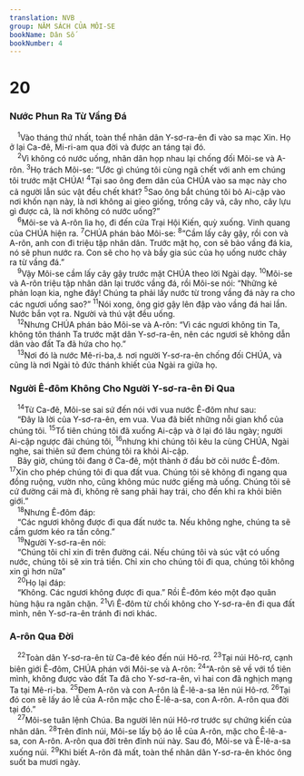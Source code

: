 ```yaml
---
translation: NVB
group: NĂM SÁCH CỦA MÔI-SE
bookName: Dân Số 
bookNumber: 4
---
```


<div class="title"><h1>20</h1><h3>Nước Phun Ra Từ Vầng Đá </h3></div>
<span class="verse dan_20_1"> <sup>1</sup>Vào tháng thứ nhất, toàn thể nhân dân Y-sơ-ra-ên đi vào sa mạc Xin. Họ ở lại Ca-đê, Mi-ri-am qua đời và được an táng tại đó. <br/></span>
<span class="verse dan_20_2"> <sup>2</sup>Vì không có nước uống, nhân dân họp nhau lại chống đối Môi-se và A-rôn. </span>
<span class="verse dan_20_3"><sup>3</sup>Họ trách Môi-se: “Ước gì chúng tôi cùng ngã chết với anh em chúng tôi trước mặt CHÚA! </span>
<span class="verse dan_20_4"><sup>4</sup>Tại sao ông đem dân của CHÚA vào sa mạc này cho cả người lẫn súc vật đều chết khát? </span>
<span class="verse dan_20_5"><sup>5</sup>Sao ông bắt chúng tôi bỏ Ai-cập vào nơi khốn nạn này, là nơi không ai gieo giống, trồng cây vả, cây nho, cây lựu gì được cả, là nơi không có nước uống?” <br/></span>
<span class="verse dan_20_6"> <sup>6</sup>Môi-se và A-rôn lìa họ, đi đến cửa Trại Hội Kiến, quỳ xuống. Vinh quang của CHÚA hiện ra. </span>
<span class="verse dan_20_7"><sup>7</sup>CHÚA phán bảo Môi-se: </span>
<span class="verse dan_20_8"><sup>8</sup>“Cầm lấy cây gậy, rồi con và A-rôn, anh con đi triệu tập nhân dân. Trước mặt họ, con sẽ bảo vầng đá kia, nó sẽ phun nước ra. Con sẽ cho họ và bầy gia súc của họ uống nước chảy ra từ vầng đá.” <br/></span>
<span class="verse dan_20_9"> <sup>9</sup>Vậy Môi-se cầm lấy cây gậy trước mặt CHÚA theo lời Ngài dạy. </span>
<span class="verse dan_20_10"><sup>10</sup>Môi-se và A-rôn triệu tập nhân dân lại trước vầng đá, rồi Môi-se nói: “Những kẻ phản loạn kia, nghe đây! Chúng ta phải lấy nước từ trong vầng đá này ra cho các ngươi uống sao?” </span>
<span class="verse dan_20_11"><sup>11</sup>Nói xong, ông giơ gậy lên đập vào vầng đá hai lần. Nước bắn vọt ra. Người và thú vật đều uống. <br/></span>
<span class="verse dan_20_12"> <sup>12</sup>Nhưng CHÚA phán bảo Môi-se và A-rôn: “Vì các ngươi không tin Ta, không tôn thánh Ta trước mặt dân Y-sơ-ra-ên, nên các ngươi sẽ không dẫn dân vào đất Ta đã hứa cho họ.” <br/></span>
<span class="verse dan_20_13"> <sup>13</sup>Nơi đó là nước Mê-ri-ba,<a data-toggle="tooltip" data-placement="bottom" title="Nghĩa là chống đối, cãi cọ">⚓</a> nơi người Y-sơ-ra-ên chống đối CHÚA, và cũng là nơi Ngài tỏ đức thánh khiết của Ngài ra giữa họ. <br/></span>
<div class="title"><h3>Người Ê-đôm Không Cho Người Y-sơ-ra-ên Đi Qua </h3></div>
<span class="verse dan_20_14"> <sup>14</sup>Từ Ca-đê, Môi-se sai sứ đến nói với vua nước Ê-đôm như sau: <br/> “Đây là lời của Y-sơ-ra-ên, em vua. Vua đã biết những nỗi gian khổ của chúng tôi. </span>
<span class="verse dan_20_15"><sup>15</sup>Tổ tiên chúng tôi đã xuống Ai-cập và ở lại đó lâu ngày; người Ai-cập ngược đãi chúng tôi, </span>
<span class="verse dan_20_16"><sup>16</sup>nhưng khi chúng tôi kêu la cùng CHÚA, Ngài nghe, sai thiên sứ đem chúng tôi ra khỏi Ai-cập. <br/> Bây giờ, chúng tôi đang ở Ca-đê, một thành ở đầu bờ cõi nước Ê-đôm. </span>
<span class="verse dan_20_17"><sup>17</sup>Xin cho phép chúng tôi đi qua đất vua. Chúng tôi sẽ không đi ngang qua đồng ruộng, vườn nho, cũng không múc nước giếng mà uống. Chúng tôi sẽ cứ đường cái mà đi, không rẽ sang phải hay trái, cho đến khi ra khỏi biên giới.” <br/></span>
<span class="verse dan_20_18"> <sup>18</sup>Nhưng Ê-đôm đáp: <br/> “Các ngươi không được đi qua đất nước ta. Nếu không nghe, chúng ta sẽ cầm gươm kéo ra tấn công.” <br/></span>
<span class="verse dan_20_19"> <sup>19</sup>Người Y-sơ-ra-ên nói: <br/> “Chúng tôi chỉ xin đi trên đường cái. Nếu chúng tôi và súc vật có uống nước, chúng tôi sẽ xin trả tiền. Chỉ xin cho chúng tôi đi qua, chúng tôi không xin gì hơn nữa” <br/></span>
<span class="verse dan_20_20"> <sup>20</sup>Họ lại đáp: <br/> “Không. Các ngươi không được đi qua.” Rồi Ê-đôm kéo một đạo quân hùng hậu ra ngăn chặn. </span>
<span class="verse dan_20_21"><sup>21</sup>Vì Ê-đôm từ chối không cho Y-sơ-ra-ên đi qua đất mình, nên Y-sơ-ra-ên tránh đi nơi khác. <br/></span>
<div class="title"><h3>A-rôn Qua Đời </h3></div>
<span class="verse dan_20_22"> <sup>22</sup>Toàn dân Y-sơ-ra-ên từ Ca-đê kéo đến núi Hô-rơ. </span>
<span class="verse dan_20_23"><sup>23</sup>Tại núi Hô-rơ, cạnh biên giới Ê-đôm, CHÚA phán với Môi-se và A-rôn: </span>
<span class="verse dan_20_24"><sup>24</sup>“A-rôn sẽ về với tổ tiên mình, không được vào đất Ta đã cho Y-sơ-ra-ên, vì hai con đã nghịch mạng Ta tại Mê-ri-ba. </span>
<span class="verse dan_20_25"><sup>25</sup>Đem A-rôn và con A-rôn là Ê-lê-a-sa lên núi Hô-rơ. </span>
<span class="verse dan_20_26"><sup>26</sup>Tại đó con sẽ lấy áo lễ của A-rôn mặc cho Ê-lê-a-sa, con A-rôn. A-rôn qua đời tại đó.” <br/></span>
<span class="verse dan_20_27"> <sup>27</sup>Môi-se tuân lệnh Chúa. Ba người lên núi Hô-rơ trước sự chứng kiến của nhân dân. </span>
<span class="verse dan_20_28"><sup>28</sup>Trên đỉnh núi, Môi-se lấy bộ áo lễ của A-rôn, mặc cho Ê-lê-a-sa, con A-rôn. A-rôn qua đời trên đỉnh núi này. Sau đó, Môi-se và Ê-lê-a-sa xuống núi. </span>
<span class="verse dan_20_29"><sup>29</sup>Khi biết A-rôn đã mất, toàn thể nhân dân Y-sơ-ra-ên khóc ông suốt ba mươi ngày. <br/></span>
